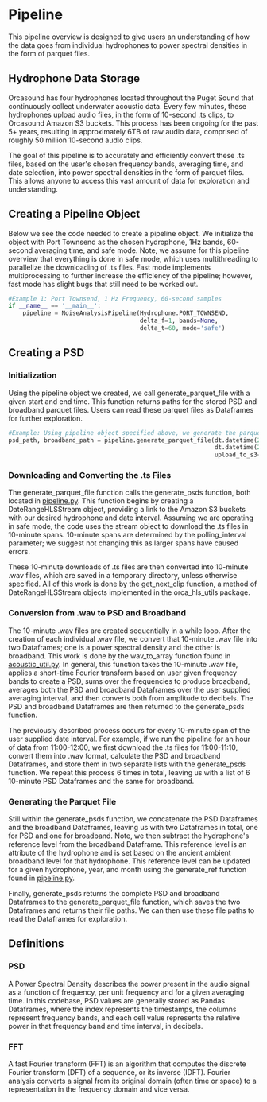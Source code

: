 # Pipeline

This pipeline overview is designed to give users an understanding of how the data goes from individual hydrophones to 
power spectral densities in the form of parquet files.

## Hydrophone Data Storage

Orcasound has four hydrophones located throughout the Puget Sound that continuously collect underwater acoustic data. 
Every few minutes, these hydrophones upload audio files, in the form of 10-second .ts clips, to Orcasound Amazon S3 buckets. 
This process has been ongoing for the past 5+ years, resulting in approximately 6TB of raw audio data, comprised of 
roughly 50 million 10-second audio clips. 

The goal of this pipeline is to accurately and efficiently convert these .ts files, 
based on the user's chosen frequency bands, averaging time, and date selection, into power spectral densities in the form 
of parquet files. This allows anyone to access this vast amount of data for exploration and understanding.

## Creating a Pipeline Object

Below we see the code needed to create a pipeline object. We initialize the object with Port Townsend as the chosen hydrophone, 
1Hz bands, 60-second averaging time, and safe mode. Note, we assume for this pipeline overview that everything is done in safe mode,
which uses multithreading to parallelize the downloading of .ts files. Fast mode implements multiprocessing to further increase 
the efficiency of the pipeline; however, fast mode has slight bugs that still need to be worked out.

```python
#Example 1: Port Townsend, 1 Hz Frequency, 60-second samples
if __name__ == '__main__':
    pipeline = NoiseAnalysisPipeline(Hydrophone.PORT_TOWNSEND,
                                     delta_f=1, bands=None,
                                     delta_t=60, mode='safe')
```

## Creating a PSD

### Initialization

Using the pipeline object we created, we call generate_parquet_file with a given start and end time. This function 
returns paths for the stored PSD and broadband parquet files. Users can read these parquet files as Dataframes for further 
exploration.

```python
#Example: Using pipeline object specified above, we generate the parquet files for 11am - 12pm UTC
psd_path, broadband_path = pipeline.generate_parquet_file(dt.datetime(2023, 3, 22, 11), 
                                                          dt.datetime(2023, 3, 22, 12), 
                                                          upload_to_s3=False)
```

### Downloading and Converting the .ts Files

The generate_parquet_file function calls the generate_psds function, both located in [pipeline.py](pipeline.py). This function begins by creating a DateRangeHLSStream object,
providing a link to the Amazon S3 buckets with our desired hydrophone and date interval. Assuming we are operating in safe 
mode, the code uses the stream object to download the .ts files in 10-minute spans. 10-minute spans are determined by the 
polling_interval parameter; we suggest not changing this as larger spans have caused errors.

These 10-minute downloads of .ts files are then converted into 10-minute .wav files, which are saved in a temporary directory,
unless otherwise specified. All of this work is done by the get_next_clip function, a method of DateRangeHLSStream objects 
implemented in the orca_hls_utils package.

### Conversion from .wav to PSD and Broadband

The 10-minute .wav files are created sequentially in a while loop. After the creation of each individual .wav file, we convert 
that 10-minute .wav file into two Dataframes; one is a power spectral density and the other is broadband. This work is done 
by the wav_to_array function found in [acoustic_util.py](acoustic_util.py). In general, this function takes the 10-minute .wav file, applies a 
short-time Fourier transform based on user given frequency bands to create a PSD, sums over the frequencies to produce broadband, 
averages both the PSD and broadband Dataframes over the user supplied averaging interval, and then converts both from amplitude 
to decibels. The PSD and broadband Dataframes are then returned to the generate_psds function.

The previously described process occurs for every 10-minute span of the user supplied date interval. For example, if we 
run the pipeline for an hour of data from 11:00-12:00, we first download the .ts files for 11:00-11:10, convert them into 
.wav format, calculate the PSD and broadband Dataframes, and store them in two separate lists with the generate_psds function. 
We repeat this process 6 times in total, leaving us with a list of 6 10-minute PSD Dataframes and the same for broadband.

### Generating the Parquet File

Still within the generate_psds function, we concatenate the PSD Dataframes and the broadband Dataframes, leaving us with 
two Dataframes in total, one for PSD and one for broadband. Note, we then subtract the hydrophone's reference level from 
the broadband Dataframe. This reference level is an attribute of the hydrophone and is set based on the ancient ambient 
broadband level for that hydrophone. This reference level can be updated for a given hydrophone, year, and month using the 
generate_ref function found in [pipeline.py](pipeline.py).

Finally, generate_psds returns the complete PSD and broadband Dataframes to the generate_parquet_file function, which saves
the two Dataframes and returns their file paths. We can then use these file paths to read the Dataframes for exploration.

## Definitions

### PSD

A Power Spectral Density describes the power present in the audio signal as a function of frequency, per unit frequency and for a given averaging time. In this codebase, PSD values are generally stored as Pandas Dataframes, where the index represents the timestamps, the columns represent frequency bands, and each cell value represents the relative power in that frequency band and time interval, in decibels.

### FFT

A fast Fourier transform (FFT) is an algorithm that computes the discrete Fourier transform (DFT) of a sequence, or its inverse (IDFT). Fourier analysis converts a signal from its original domain (often time or space) to a representation in the frequency domain and vice versa.